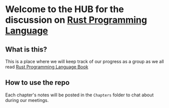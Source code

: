 # Welcome to the HUB for the discussion on [Rust Programming Language](https://doc.rust-lang.org/book/)

## What is this?
This is a place where we will keep track of our progress as a group as we all read [Rust Programming Language Book](https://doc.rust-lang.org/book/)

## How to use the repo
Each chapter's notes will be posted in the `Chapters` folder to chat about during our meetings.
